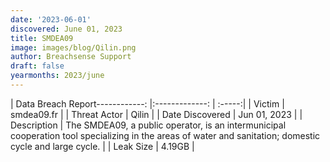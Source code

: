 ```yaml
---
date: '2023-06-01'
discovered: June 01, 2023
title: SMDEA09
image: images/blog/Qilin.png
author: Breachsense Support
draft: false
yearmonths: 2023/june
---
```


| Data Breach Report------------:     |:-------------:    | :-----:|
| Victim      | smdea09.fr      | 
| Threat Actor      | Qilin      | 
| Date Discovered      | Jun 01, 2023      | 
| Description      | The SMDEA09, a public operator, is an intermunicipal cooperation tool specializing in the areas of water and sanitation; domestic cycle and large cycle.      | 
| Leak Size      | 4.19GB      | 

